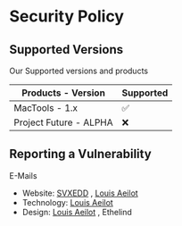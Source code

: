 # Security Policy

## Supported Versions

Our Supported versions and products

| Products - Version | Supported          |
| ------- | ------------------ |
| MacTools - 1.x   | :white_check_mark: |
| Project Future - ALPHA   | :x: |

## Reporting a Vulnerability

E-Mails
* Website: [SVXEDD](mailto:1753509298@qq.com) , [Louis Aeilot](mailto:louis.aeilot@icloud.com)
* Technology: [Louis Aeilot](mailto:louis.aeilot@icloud.com)
* Design: [Louis Aeilot](mailto:louis.aeilot@icloud.com) , Ethelind


